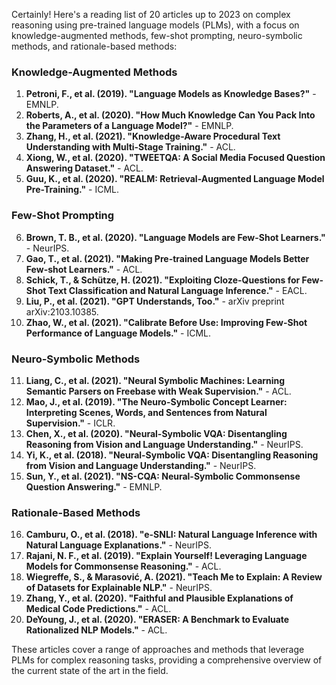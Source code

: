 Certainly! Here's a reading list of 20 articles up to 2023 on complex reasoning using pre-trained language models (PLMs), with a focus on knowledge-augmented methods, few-shot prompting, neuro-symbolic methods, and rationale-based methods:

### Knowledge-Augmented Methods
1. **Petroni, F., et al. (2019). "Language Models as Knowledge Bases?"** - EMNLP.
2. **Roberts, A., et al. (2020). "How Much Knowledge Can You Pack Into the Parameters of a Language Model?"** - EMNLP.
3. **Zhang, H., et al. (2021). "Knowledge-Aware Procedural Text Understanding with Multi-Stage Training."** - ACL.
4. **Xiong, W., et al. (2020). "TWEETQA: A Social Media Focused Question Answering Dataset."** - ACL.
5. **Guu, K., et al. (2020). "REALM: Retrieval-Augmented Language Model Pre-Training."** - ICML.

### Few-Shot Prompting
6. **Brown, T. B., et al. (2020). "Language Models are Few-Shot Learners."** - NeurIPS.
7. **Gao, T., et al. (2021). "Making Pre-trained Language Models Better Few-shot Learners."** - ACL.
8. **Schick, T., & Schütze, H. (2021). "Exploiting Cloze-Questions for Few-Shot Text Classification and Natural Language Inference."** - EACL.
9. **Liu, P., et al. (2021). "GPT Understands, Too."** - arXiv preprint arXiv:2103.10385.
10. **Zhao, W., et al. (2021). "Calibrate Before Use: Improving Few-Shot Performance of Language Models."** - ICML.

### Neuro-Symbolic Methods
11. **Liang, C., et al. (2021). "Neural Symbolic Machines: Learning Semantic Parsers on Freebase with Weak Supervision."** - ACL.
12. **Mao, J., et al. (2019). "The Neuro-Symbolic Concept Learner: Interpreting Scenes, Words, and Sentences from Natural Supervision."** - ICLR.
13. **Chen, X., et al. (2020). "Neural-Symbolic VQA: Disentangling Reasoning from Vision and Language Understanding."** - NeurIPS.
14. **Yi, K., et al. (2018). "Neural-Symbolic VQA: Disentangling Reasoning from Vision and Language Understanding."** - NeurIPS.
15. **Sun, Y., et al. (2021). "NS-CQA: Neural-Symbolic Commonsense Question Answering."** - EMNLP.

### Rationale-Based Methods
16. **Camburu, O., et al. (2018). "e-SNLI: Natural Language Inference with Natural Language Explanations."** - NeurIPS.
17. **Rajani, N. F., et al. (2019). "Explain Yourself! Leveraging Language Models for Commonsense Reasoning."** - ACL.
18. **Wiegreffe, S., & Marasović, A. (2021). "Teach Me to Explain: A Review of Datasets for Explainable NLP."** - NeurIPS.
19. **Zhang, Y., et al. (2020). "Faithful and Plausible Explanations of Medical Code Predictions."** - ACL.
20. **DeYoung, J., et al. (2020). "ERASER: A Benchmark to Evaluate Rationalized NLP Models."** - ACL.

These articles cover a range of approaches and methods that leverage PLMs for complex reasoning tasks, providing a comprehensive overview of the current state of the art in the field.